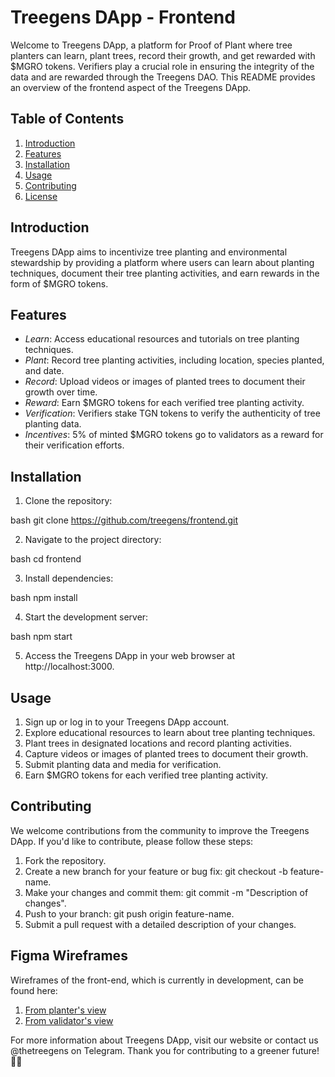 # Treegens DApp - Frontend

Welcome to Treegens DApp, a platform for Proof of Plant where tree planters can learn, plant trees, record their growth, and get rewarded with $MGRO tokens. Verifiers play a crucial role in ensuring the integrity of the data and are rewarded through the Treegens DAO. This README provides an overview of the frontend aspect of the Treegens DApp.

## Table of Contents

1. [Introduction](#introduction)
2. [Features](#features)
3. [Installation](#installation)
4. [Usage](#usage)
5. [Contributing](#contributing)
6. [License](#license)

## Introduction

Treegens DApp aims to incentivize tree planting and environmental stewardship by providing a platform where users can learn about planting techniques, document their tree planting activities, and earn rewards in the form of $MGRO tokens.

## Features

- *Learn*: Access educational resources and tutorials on tree planting techniques.
- *Plant*: Record tree planting activities, including location, species planted, and date.
- *Record*: Upload videos or images of planted trees to document their growth over time.
- *Reward*: Earn $MGRO tokens for each verified tree planting activity.
- *Verification*: Verifiers stake TGN tokens to verify the authenticity of tree planting data.
- *Incentives*: 5% of minted $MGRO tokens go to validators as a reward for their verification efforts.

## Installation

1. Clone the repository:

bash
git clone https://github.com/treegens/frontend.git


2. Navigate to the project directory:

bash
cd frontend


3. Install dependencies:

bash
npm install


4. Start the development server:

bash
npm start


5. Access the Treegens DApp in your web browser at http://localhost:3000.

## Usage

1. Sign up or log in to your Treegens DApp account.
2. Explore educational resources to learn about tree planting techniques.
3. Plant trees in designated locations and record planting activities.
4. Capture videos or images of planted trees to document their growth.
5. Submit planting data and media for verification.
6. Earn $MGRO tokens for each verified tree planting activity.

## Contributing

We welcome contributions from the community to improve the Treegens DApp. If you'd like to contribute, please follow these steps:

1. Fork the repository.
2. Create a new branch for your feature or bug fix: git checkout -b feature-name.
3. Make your changes and commit them: git commit -m "Description of changes".
4. Push to your branch: git push origin feature-name.
5. Submit a pull request with a detailed description of your changes.

## Figma Wireframes

Wireframes of the front-end, which is currently in development, can be found here:

1. [From planter's view](https://www.figma.com/proto/TxrMEZpYUVb2iDy7XujsCh/Treegens-App-Development?page-id=8%3A5&type=design&node-id=481-1734&viewport=919%2C452%2C0.41&t=DYSQQuNtsAUmy9Ka-1&scaling=scale-down&starting-point-node-id=481%3A1734&mode=design)
2. [From validator's view](https://www.figma.com/proto/TxrMEZpYUVb2iDy7XujsCh/Treegens-App-Development?page-id=8%3A5&type=design&node-id=614-4479&viewport=-1793%2C363%2C0.38&t=iKbng5CSUjhnKZuI-1&scaling=scale-down&starting-point-node-id=614%3A4479&show-proto-sidebar=1&mode=design)

For more information about Treegens DApp, visit our website or contact us @thetreegens on Telegram. Thank you for contributing to a greener future! 🌳💚
